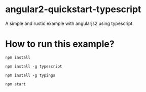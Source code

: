 # angular2-quickstart-typescript
A simple and rustic example with angularjs2 using typescript

# How to run this example?

```
npm install
```

```
npm install -g typescript
```

```
npm install -g typings
```

```
npm start
```
